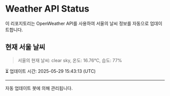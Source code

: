 
# Weather API Status

이 리포지토리는 OpenWeather API를 사용하여 서울의 날씨 정보를 자동으로 업데이트합니다.

## 현재 서울 날씨
> 서울의 현재 날씨: clear sky, 온도: 16.76°C, 습도: 77%

⏳ 업데이트 시간: 2025-05-29 15:43:13 (UTC)

---
자동 업데이트 봇에 의해 관리됩니다.

